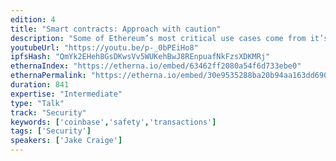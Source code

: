 ```yaml
---
edition: 4
title: "Smart contracts: Approach with caution"
description: "Some of Ethereum’s most critical use cases come from it’s ability to create smart contracts, but this feature has a downside. Transactions no longer either succeed or fail, there are partial failure states that affect what occurred and all variations need to be accounted for when people get paid from it. Jake will discuss how Coinbase mitigates these risks and ensures smart contract transactions are handled safely."
youtubeUrl: "https://youtu.be/p-_0bPEiHo8"
ipfsHash: "QmYk2EHeh8GsDKwsVv5WUKehBwJ8REnpuafNkFzsXDKMRj"
ethernaIndex: "https://etherna.io/embed/63462ff2080a54f6d733ebe0"
ethernaPermalink: "https://etherna.io/embed/30e9535288ba20b94aa163dd6908227263a6f2d0b073aa5039954cd17f03b6be"
duration: 841
expertise: "Intermediate"
type: "Talk"
track: "Security"
keywords: ['coinbase','safety','transactions']
tags: ['Security']
speakers: ['Jake Craige']
---
```

